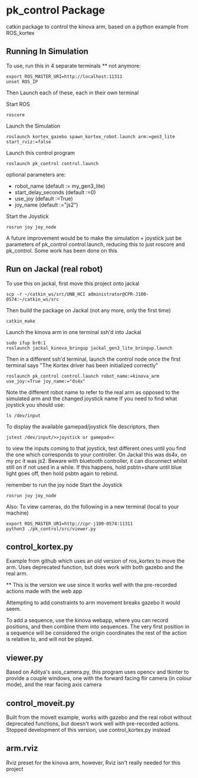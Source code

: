 # pk_control Package
catkin package to control the kinova arm, based on a python example from ROS_kortex


## Running In Simulation

To use, run this in 4 separate terminals ** not anymore:

    export ROS_MASTER_URI=http://localhost:11311
    unset ROS_IP

Then Launch each of these, each in their own terminal

Start ROS
    
    roscore

Launch the Simulation
    
    roslaunch kortex_gazebo spawn_kortex_robot.launch arm:=gen3_lite start_rviz:=false


Launch this control program

    roslaunch pk_control control.launch

optional parameters are:
- robot_name (default := my_gen3_lite)
- start_delay_seconds (default :=0)
- use_joy (default :=True)
- joy_name (default :="js2")

Start the Joystick    

    rosrun joy joy_node

A future improvement would be to make the simulation + joystick just be
parameters of pk_control control.launch,
reducing this to just roscore and pk_control.
Some work has been done on this

## Run on Jackal (real robot)

To use this on jackal, first move this project onto jackal

    scp -r ~/catkin_ws/src/UNB_HCI administrator@CPR-J100-0574:~/catkin_ws/src

Then build the package on Jackal (not any more, only the first time)

    catkin_make

Launch the kinova arm in one terminal ssh'd into Jackal
    
    sudo ifup br0:1
    roslaunch jackal_kinova_bringup jackal_gen3_lite_bringup.launch

Then in a different ssh'd terminal, launch the control node once the first terminal says "The Kortex driver has been initialized correctly"

    roslaunch pk_control control.launch robot_name:=kinova_arm use_joy:=True joy_name:="ds4x"

Note the different robot name to refer to the real arm as opposed to the simulated arm and the changed joystick name
If you need to find what joystick you should use:

    ls /dev/input

To display the available gamepad/joystick file descriptors, then

    jstest /dev/input/>>joystick or gamepad<<

to view the inputs coming to that joystick, test different ones until you find the one which corresponds to your controller.
On Jackal this was ds4x, on my pc it was js2.
Beware with bluetooth controller, it can disconnect whilst still on if not used in a while. If this happens, hold psbtn+share until blue light goes off,
then hold psbtn again to rebind.

remember to run the joy node
Start the Joystick    

    rosrun joy joy_node

Also: To view cameras, do the following in a new terminal (local to your machine)

    export ROS_MASTER_URI=http://cpr-j100-0574:11311
    python3 ./pk_control/src/viewer.py

## control_kortex.py
Example from github which uses an old version of ros_kortex to move the arm.
Uses deprecated function, but does work with both gazebo and the real arm.

** This is the version we use since it works well
with the pre-recorded actions made with the web app

Attempting to add constraints to arm movement breaks
gazebo it would seem.

To add a sequence, use the kinova webapp, where you can record positions, and then combine
them into sequences. The very first position in a sequence will be considered the origin coordinates
the rest of the action is relative to, and will not be played.

## viewer.py
Based on Aditya's axis_camera.py, this program uses opencv and tkinter to provide a couple windows,
one with the forward facing flir camera (in colour mode), and the rear facing axis camera 

## control_moveit.py
Built from the moveit example, works with gazebo
and the real robot without deprecated functions, 
but doesn't work well with pre-recorded actions.
Stopped development of this version, use control_kortex.py instead

## arm.rviz
Rviz preset for the kinova arm, however, Rviz isn't really needed for this project
